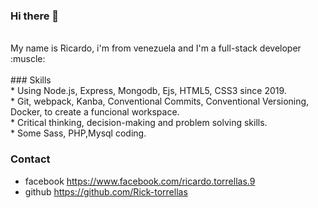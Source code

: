 ### Hi there 👋
<br>
My name is Ricardo, i'm from venezuela and I'm a full-stack developer :muscle: <br>
<br>
### Skills
<br> 
* Using Node.js, Express, Mongodb, Ejs, HTML5, CSS3 since 2019. <br>
* Git, webpack, Kanba, Conventional Commits, Conventional Versioning, Docker, to create a funcional workspace. <br>
* Critical thinking, decision-making and problem solving skills. <br>
* Some Sass, PHP,Mysql coding. <br>

### Contact

- facebook https://www.facebook.com/ricardo.torrellas.9 <br>
- github https://github.com/Rick-torrellas <br>
 <!--
**Rick-torrellas/Rick-torrellas** is a ✨ _special_ ✨ repository because its `README.md` (this file) appears on your GitHub profile.

Here are some ideas to get you started:

- 🔭 I’m currently working on ...
- 🌱 I’m currently learning ...
- 👯 I’m looking to collaborate on ...
- 🤔 I’m looking for help with ...
- 💬 Ask me about ...
- 📫 How to reach me: ...
- 😄 Pronouns: ...
- ⚡ Fun fact: ...
-->
